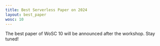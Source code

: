 ```yaml
---
title: Best Serverless Paper on 2024
layout: best_paper
wosc: 10
---
```



The best paper of WoSC 10 will be announced after the workshop. Stay tuned!


